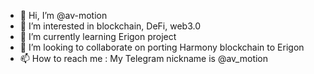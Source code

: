 - 👋 Hi, I’m @av-motion
- 👀 I’m interested in blockchain, DeFi, web3.0
- 🌱 I’m currently learning Erigon project
- 💞️ I’m looking to collaborate on porting Harmony blockchain to Erigon
- 📫 How to reach me : My Telegram nickname is @av_motion

<!---
av-motion/av-motion is a ✨ special ✨ repository because its `README.md` (this file) appears on your GitHub profile.
You can click the Preview link to take a look at your changes.
--->
